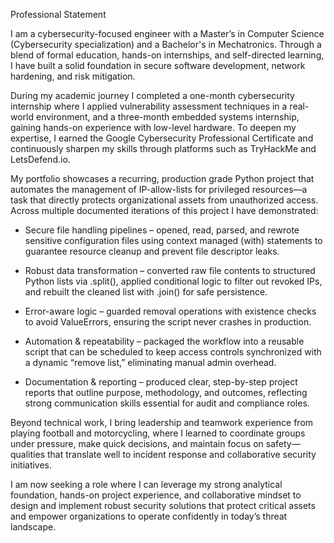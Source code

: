Professional Statement

I am a cybersecurity-focused engineer with a Master’s in Computer Science (Cybersecurity specialization) and a Bachelor's in Mechatronics. Through a blend of formal education, hands-on internships, and self-directed learning, I have built a solid foundation in secure software development, network hardening, and risk mitigation.

During my academic journey I completed a one-month cybersecurity internship where I applied vulnerability assessment techniques in a real-world environment, and a three-month embedded systems internship, gaining hands-on experience with low-level hardware. To deepen my expertise, I earned the Google Cybersecurity Professional Certificate and continuously sharpen my skills through platforms such as TryHackMe and LetsDefend.io.

My portfolio showcases a recurring, production grade Python project that automates the management of IP-allow-lists for privileged resources—a task that directly protects organizational assets from unauthorized access. Across multiple documented iterations of this project I have demonstrated:

* Secure file handling pipelines – opened, read, parsed, and rewrote sensitive configuration files using context managed (with) statements to guarantee resource cleanup and prevent file descriptor leaks.
* Robust data transformation – converted raw file contents to structured Python lists via .split(), applied conditional logic to filter out revoked IPs, and rebuilt the cleaned list with .join() for safe persistence.

* Error-aware logic – guarded removal operations with existence checks to avoid ValueErrors, ensuring the script never crashes in production.

* Automation \& repeatability – packaged the workflow into a reusable script that can be scheduled to keep access controls synchronized with a dynamic “remove list,” eliminating manual admin overhead.

* Documentation \& reporting – produced clear, step-by-step project reports that outline purpose, methodology, and outcomes, reflecting strong communication skills essential for audit and compliance roles.

Beyond technical work, I bring leadership and teamwork experience from playing football and motorcycling, where I learned to coordinate groups under pressure, make quick decisions, and maintain focus on safety—qualities that translate well to incident response and collaborative security initiatives.

I am now seeking a role where I can leverage my strong analytical foundation, hands-on project experience, and collaborative mindset to design and implement robust security solutions that protect critical assets and empower organizations to operate confidently in today’s threat landscape.

